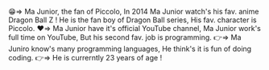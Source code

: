 😁=> Ma Junior, the fan of Piccolo, In 2014 Ma Junior watch's his fav. anime Dragon Ball Z ! He is the fan boy of Dragon Ball series, His fav. character is Piccolo.
❤️=> Ma Junior have it's official YouTube channel, Ma Junior work's full time on YouTube, But his second fav. job is programming.
👉=> Ma Juniro know's many programming languages, He think's it is fun of doing coding. 
👉=> He is currerntly 23 years of age !
